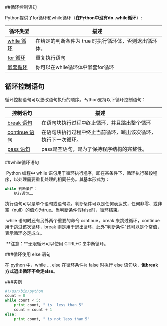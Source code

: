 ##循环控制语句

Python提供了for循环和while循环（**在Python中没有do..while循环**）:

| 循环类型                                     | 描述                             |
| ---------------------------------------- | ------------------------------ |
| [while 循环](http://www.runoob.com/python/python-while-loop.html) | 在给定的判断条件为 true 时执行循环体，否则退出循环体。 |
| [for 循环](http://www.runoob.com/python/python-for-loop.html) | 重复执行语句                         |
| [嵌套循环](http://www.runoob.com/python/python-nested-loops.html) | 你可以在while循环体中嵌套for循环           |



## 循环控制语句

循环控制语句可以更改语句执行的顺序。Python支持以下循环控制语句：

| 控制语句                                     | 描述                              |
| ---------------------------------------- | ------------------------------- |
| [break 语句](http://www.runoob.com/python/python-break-statement.html) | 在语句块执行过程中终止循环，并且跳出整个循环          |
| [continue 语句](http://www.runoob.com/python/python-continue-statement.html) | 在语句块执行过程中终止当前循环，跳出该次循环，执行下一次循环。 |
| [pass 语句](http://www.runoob.com/python/python-pass-statement.html) | pass是空语句，是为了保持程序结构的完整性。         |



##while循环语句

​	Python 编程中 while 语句用于循环执行程序，即在某条件下，循环执行某段程序，以处理需要重复处理的相同任务。其基本形式为：

```python
while 判断条件：
    执行语句……
```

​	执行语句可以是单个语句或语句块。判断条件可以是任何表达式，任何非零、或非空（null）的值均为true。当判断条件假false时，循环结束。

​	while 语句时还有另外两个重要的命令 continue，break 来跳过循环，continue 用于跳过该次循环，break 则是用于退出循环，此外"判断条件"还可以是个常值，表示循环必定成立。

​	**注意：**无限循环可以使用 CTRL+C 来中断循环。

###循环使用 else 语句

在 python 中，while … else 在循环条件为 false 时执行 else 语句块，**但break方式退出循环不会走else**。

###实例

```python
#!/usr/bin/python 
count = 0
while count < 5:   
    print count, " is  less than 5"   
    count = count + 1
else:   
    print count, " is not less than 5"
```

